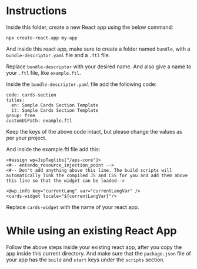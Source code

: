 # Instructions

Inside this folder, create a new React app using the below command:

`npx create-react-app my-app`

And inside this react app, make sure to create a folder named `bundle`, with a `bundle-descriptor.yaml` file and a `.ftl` file.

Replace `bundle-descriptor` with your desired name. And also give a name to your `.ftl` file, like `example.ftl`.

Inside the `bundle-descriptor.yaml` file add the following code:

```
code: cards-section
titles:
  en: Sample Cards Section Template
  it: Sample Cards Section Template
group: free
customUiPath: example.ftl
```

Keep the keys of the above code intact, but please change the values as per your project.

And inside the example.ftl file add this:

```
<#assign wp=JspTaglibs["/aps-core"]>
<#-- entando_resource_injection_point -->
<#-- Don't add anything above this line. The build scripts will automatically link the compiled JS and CSS for you and add them above this line so that the widget can be loaded-->

<@wp.info key="currentLang" var="currentLangVar" />
<cards-widget locale="${currentLangVar}"/>
```

Replace `cards-widget` with the name of your react app.

# While using an existing React App

Follow the above steps inside your existing react app, after you copy the app inside this current directory. And make sure that the `package.json` file of your app has the `build` and `start` keys under the `scripts` section.
